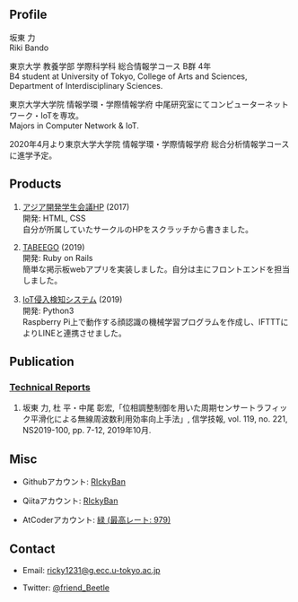 ## Profile

坂東 力  
Riki Bando

東京大学 教養学部 学際科学科 総合情報学コース B群 4年  
B4 student at University of Tokyo, College of Arts and Sciences, Department of Interdisciplinary Sciences.

東京大学大学院 情報学環・学際情報学府 中尾研究室にてコンピューターネットワーク・IoTを専攻。  
Majors in Computer Network & IoT.  

2020年4月より東京大学大学院 情報学環・学際情報学府 総合分析情報学コースに進学予定。

## Products

1. [アジア開発学生会議HP](http://andyfey.sakura.ne.jp/) (2017)  
    開発: HTML, CSS  
    自分が所属していたサークルのHPをスクラッチから書きました。

1. [TABEEGO](https://tabeego-ids.herokuapp.com/) (2019)  
    開発: Ruby on Rails  
    簡単な掲示板webアプリを実装しました。自分は主にフロントエンドを担当しました。

1. [IoT侵入検知システム](https://github.com/RIckyBan/my_face_detection) (2019)  
    開発: Python3  
    Raspberry Pi上で動作する顔認識の機械学習プログラムを作成し、IFTTTによりLINEと連携させました。

## Publication

### [Technical Reports](https://github.com/RIckyBan/publications/tree/master/papers/technical_reports)

1. 坂東 力, 杜 平・中尾 彰宏,「位相調整制御を用いた周期センサートラフィック平滑化による無線周波数利用効率向上手法」, 信学技報, vol. 119, no. 221, NS2019-100, pp. 7-12, 2019年10月.

## Misc

- Githubアカウント: [RIckyBan](https://github.com/RIckyBan)

- Qiitaアカウント: [RIckyBan](https://qiita.com/RIckyBan)

- AtCoderアカウント: [緑 (最高レート: 979)](https://atcoder.jp/users/Ricky_Ban)

## Contact

- Email: ricky1231@g.ecc.u-tokyo.ac.jp

- Twitter: [@friend_Beetle](https://twitter.com/friend_Beetle)